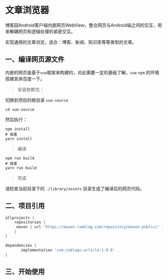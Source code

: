 
# 文章浏览器

博客园Android客户端内嵌网页WebView，整合网页与Android端之间的交互，用来解耦网页和逻辑处理的紧密交互。

实现通用的文章浏览，适合：博客、新闻、知识库等等类型的文章。


## 一、编译网页源文件

内嵌的网页是基于`vue`框架来构建的，对此需要一定的基础了解。`vue` `npm` 的环境搭建具体百度一下。

> 安装依赖包：

切换到项目的根目录 `vue-source` 

```
cd vue-source
```

然后执行：

``` shell
npm install
# 或者
yarn install
```

> 编译

``` shell
npm run build
# 或者
yarn run build
```
> 完成

请检查当前目录下的 `./library/assets` 目录生成了编译后的网页代码。

## 二、项目引用

``` gradle
allprojects {
    repositories {
	 maven { url 'https://maven.raeblog.com/repository/maven-public/' }
    }
}
```

``` gradle
dependencies {
       implementation 'com.cnblogs:article:1.0.0'
}
```

## 三、开始使用

``` gradle

```
